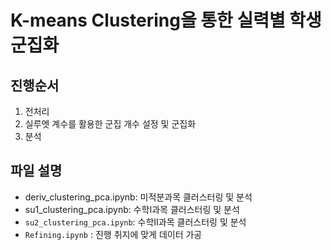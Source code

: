 # K-means Clustering을 통한 실력별 학생 군집화
## 진행순서
1. 전처리
2. 실루엣 계수를 활용한 군집 개수 설정 및 군집화
3. 분석

## 파일 설명
- deriv_clustering_pca.ipynb: 미적분과목 클러스터링 및 분석
- su1_clustering_pca.ipynb: 수학I과목 클러스터링 및 분석
- `su2_clustering_pca.ipynb`: 수학II과목 클러스터링 및 분석
- `Refining.ipynb` : 진행 취지에 맞게 데이터 가공

